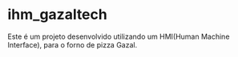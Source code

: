 # ihm_gazaltech
Este é um projeto desenvolvido utilizando um HMI(Human Machine Interface), para o forno de pizza Gazal.
